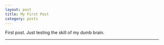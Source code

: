 ```yaml
---
layout: post
title: My First Post
category: posts
---
```


First post. Just testing the skill of my dumb brain.

---